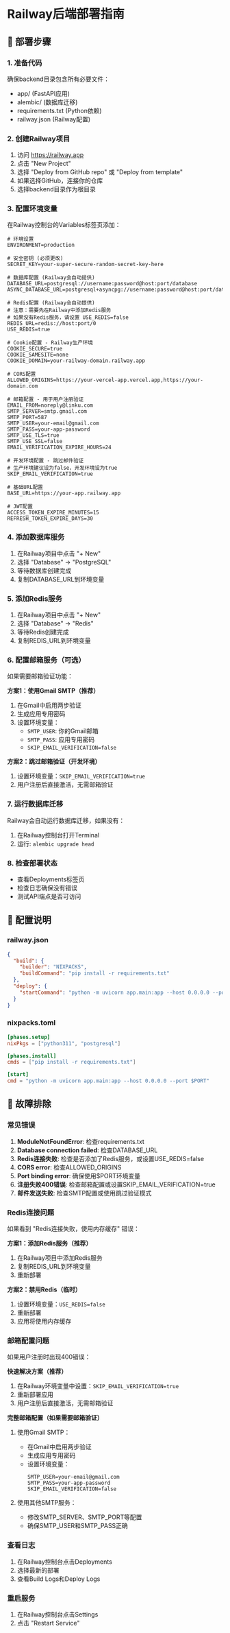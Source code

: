 # Railway后端部署指南

## 🚀 部署步骤

### 1. 准备代码
确保backend目录包含所有必要文件：
- app/ (FastAPI应用)
- alembic/ (数据库迁移)
- requirements.txt (Python依赖)
- railway.json (Railway配置)

### 2. 创建Railway项目
1. 访问 https://railway.app
2. 点击 "New Project"
3. 选择 "Deploy from GitHub repo" 或 "Deploy from template"
4. 如果选择GitHub，连接你的仓库
5. 选择backend目录作为根目录

### 3. 配置环境变量
在Railway控制台的Variables标签页添加：

```env
# 环境设置
ENVIRONMENT=production

# 安全密钥 (必须更改)
SECRET_KEY=your-super-secure-random-secret-key-here

# 数据库配置 (Railway会自动提供)
DATABASE_URL=postgresql://username:password@host:port/database
ASYNC_DATABASE_URL=postgresql+asyncpg://username:password@host:port/database

# Redis配置 (Railway会自动提供)
# 注意：需要先在Railway中添加Redis服务
# 如果没有Redis服务，请设置 USE_REDIS=false
REDIS_URL=redis://host:port/0
USE_REDIS=true

# Cookie配置 - Railway生产环境
COOKIE_SECURE=true
COOKIE_SAMESITE=none
COOKIE_DOMAIN=your-railway-domain.railway.app

# CORS配置
ALLOWED_ORIGINS=https://your-vercel-app.vercel.app,https://your-domain.com

# 邮箱配置 - 用于用户注册验证
EMAIL_FROM=noreply@linku.com
SMTP_SERVER=smtp.gmail.com
SMTP_PORT=587
SMTP_USER=your-email@gmail.com
SMTP_PASS=your-app-password
SMTP_USE_TLS=true
SMTP_USE_SSL=false
EMAIL_VERIFICATION_EXPIRE_HOURS=24

# 开发环境配置 - 跳过邮件验证
# 生产环境建议设为false，开发环境设为true
SKIP_EMAIL_VERIFICATION=true

# 基础URL配置
BASE_URL=https://your-app.railway.app

# JWT配置
ACCESS_TOKEN_EXPIRE_MINUTES=15
REFRESH_TOKEN_EXPIRE_DAYS=30
```

### 4. 添加数据库服务
1. 在Railway项目中点击 "+ New"
2. 选择 "Database" -> "PostgreSQL"
3. 等待数据库创建完成
4. 复制DATABASE_URL到环境变量

### 5. 添加Redis服务
1. 在Railway项目中点击 "+ New"
2. 选择 "Database" -> "Redis"
3. 等待Redis创建完成
4. 复制REDIS_URL到环境变量

### 6. 配置邮箱服务（可选）
如果需要邮箱验证功能：

**方案1：使用Gmail SMTP（推荐）**
1. 在Gmail中启用两步验证
2. 生成应用专用密码
3. 设置环境变量：
   - `SMTP_USER`: 你的Gmail邮箱
   - `SMTP_PASS`: 应用专用密码
   - `SKIP_EMAIL_VERIFICATION=false`

**方案2：跳过邮箱验证（开发环境）**
1. 设置环境变量：`SKIP_EMAIL_VERIFICATION=true`
2. 用户注册后直接激活，无需邮箱验证

### 7. 运行数据库迁移
Railway会自动运行数据库迁移，如果没有：
1. 在Railway控制台打开Terminal
2. 运行: `alembic upgrade head`

### 8. 检查部署状态
- 查看Deployments标签页
- 检查日志确保没有错误
- 测试API端点是否可访问

## 🔧 配置说明

### railway.json
```json
{
  "build": {
    "builder": "NIXPACKS",
    "buildCommand": "pip install -r requirements.txt"
  },
  "deploy": {
    "startCommand": "python -m uvicorn app.main:app --host 0.0.0.0 --port $PORT"
  }
}
```

### nixpacks.toml
```toml
[phases.setup]
nixPkgs = ["python311", "postgresql"]

[phases.install]
cmds = ["pip install -r requirements.txt"]

[start]
cmd = "python -m uvicorn app.main:app --host 0.0.0.0 --port $PORT"
```

## 🚨 故障排除

### 常见错误
1. **ModuleNotFoundError**: 检查requirements.txt
2. **Database connection failed**: 检查DATABASE_URL
3. **Redis连接失败**: 检查是否添加了Redis服务，或设置USE_REDIS=false
4. **CORS error**: 检查ALLOWED_ORIGINS
5. **Port binding error**: 确保使用$PORT环境变量
6. **注册失败400错误**: 检查邮箱配置或设置SKIP_EMAIL_VERIFICATION=true
7. **邮件发送失败**: 检查SMTP配置或使用跳过验证模式

### Redis连接问题
如果看到 "Redis连接失败，使用内存缓存" 错误：

**方案1：添加Redis服务（推荐）**
1. 在Railway项目中添加Redis服务
2. 复制REDIS_URL到环境变量
3. 重新部署

**方案2：禁用Redis（临时）**
1. 设置环境变量：`USE_REDIS=false`
2. 重新部署
3. 应用将使用内存缓存

### 邮箱配置问题
如果用户注册时出现400错误：

**快速解决方案（推荐）**
1. 在Railway环境变量中设置：`SKIP_EMAIL_VERIFICATION=true`
2. 重新部署应用
3. 用户注册后直接激活，无需邮箱验证

**完整邮箱配置（如果需要邮箱验证）**
1. 使用Gmail SMTP：
   - 在Gmail中启用两步验证
   - 生成应用专用密码
   - 设置环境变量：
     ```
     SMTP_USER=your-email@gmail.com
     SMTP_PASS=your-app-password
     SKIP_EMAIL_VERIFICATION=false
     ```

2. 使用其他SMTP服务：
   - 修改SMTP_SERVER、SMTP_PORT等配置
   - 确保SMTP_USER和SMTP_PASS正确

### 查看日志
1. 在Railway控制台点击Deployments
2. 选择最新的部署
3. 查看Build Logs和Deploy Logs

### 重启服务
1. 在Railway控制台点击Settings
2. 点击 "Restart Service"
